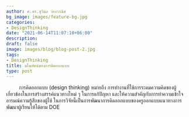 ```yaml
---
author: ศ.ดร.สุวิมล ว่องวาณิช
bg_image: images/feature-bg.jpg
categories:
- DesignThinking
date: "2021-06-14T11:07:10+06:00"
description: 
draft: false
image: images/blog/blog-post-2.jpg
tags:
- DesignThinking
title: มโนทัศน์ของการคิดออกแบบ
type: post
---
```



<p style="text-indent:2.5em;">การคิดออกแบบ (design thinking) หมายถึง การทำงานที่ใช้การระดมความคิดของผู้เกี่ยวข้องในการสร้างสรรค์แนวทางใหม่ ๆ ในการแก้ปัญหา และให้ความสำคัญกับการทำความเข้าใจอารมณ์ความรู้สึกของผู้ใช้ ในการวิจัยนี้เป็นการพัฒนาการคิดออกแบบของครูออกแบบแนวทางการพัฒนาผู้เรียนให้ได้ตาม DOE</p>
